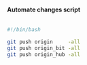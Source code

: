 ####  Automate changes script

```bash

#!/bin/bash

git push origin     -all
git push origin_bit -all
git push origin_hub -all

```

